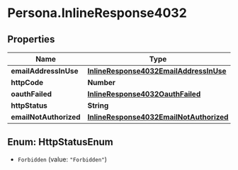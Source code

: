 # Persona.InlineResponse4032

## Properties

Name | Type | Description | Notes
------------ | ------------- | ------------- | -------------
**emailAddressInUse** | [**InlineResponse4032EmailAddressInUse**](InlineResponse4032EmailAddressInUse.md) |  | [optional] 
**httpCode** | **Number** |  | [optional] 
**oauthFailed** | [**InlineResponse4032OauthFailed**](InlineResponse4032OauthFailed.md) |  | [optional] 
**httpStatus** | **String** |  | [optional] 
**emailNotAuthorized** | [**InlineResponse4032EmailNotAuthorized**](InlineResponse4032EmailNotAuthorized.md) |  | [optional] 



## Enum: HttpStatusEnum


* `Forbidden` (value: `"Forbidden"`)




